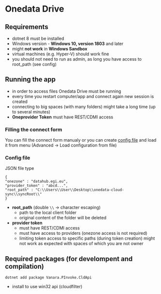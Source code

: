 # Onedata Drive

## Requirements
- dotnet 8 must be installed
- Windows version -  **Windows 10, version 1803** and later
- might **not work** in **Windows Sandbox**
- virtual machines (e.g. Hyper-V) should work fine
- you should not need to run as admin, as long you have access to root_path (see config)

## Running the app
- in order to access files Onedata Drive must be running
- every time you restart computer/app and connect again new session is created
- connecting to big spaces (with many folders) might take a long time (up to several minutes)
- **Oneprovider Token** must have REST/CDMI access

### Filling the connect form
You can fill the connect form manualy or you can create [config file](#config-file) and load it from menu (Advanced -> Load configuration from file)

### Config file
JSON file type

    {
    "onezone" : "datahub.egi.eu",
    "provider_token" : "abcd...",
    "root_path" : "C:\\Users\\User\\Desktop\\onedata-cloud-sync\\syncRoot\\"
    }
- **root_path** (double `\\` -> character escaping)
    - path to the local client folder
    - original content of the folder will be deleted
- **provider token**
    - must have REST/CDMI access
    - must have access to providers (onezone access is not required)
    - limiting token access to specific paths (during token creation) might not work as expected with spaces of which you are not owner

## Required packages (for develompent and compilation)

``
dotnet add package Vanara.PInvoke.CldApi
``
- install to use win32 api (cloudfilter)